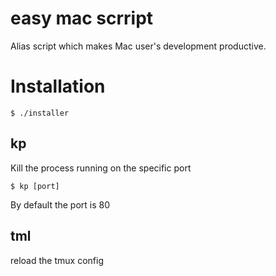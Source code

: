# easy mac scrript

Alias script which makes Mac user's development productive.

# Installation

```
$ ./installer
```

## kp

Kill the process running on the specific port

```
$ kp [port]
```

By default the port is 80

## tml

reload the tmux config
